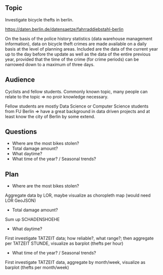 ## Topic 
Investigate bicycle thefts in berlin.

https://daten.berlin.de/datensaetze/fahrraddiebstahl-berlin

On the basis of the police history statistics (data warehouse management information), data on bicycle theft crimes are made available on a daily basis at the level of planning areas. Included are the data of the current year up to the day before the update as well as the data of the entire previous year, provided that the time of the crime (for crime periods) can be narrowed down to a maximum of three days.

## Audience
Cyclists and fellow students. Commonly known topic, many people can relate to the topic => no proir knowledge necessary.

Fellow students are mostly Data Science or Computer Science students from FU Berlin => have a great background in data driven projects and at least know the city of Berlin by some extend.

## Questions
- Where are the most bikes stolen?
- Total damage amount?
- What daytime?
- What time of the year? / Seasonal trends?

## Plan
- Where are the most bikes stolen?

Aggregate data by LOR, maybe visualize as choropleth map (would need LOR GeoJSON)

- Total damage amount?

Sum up SCHADENSHOEHE

- What daytime?

First investigate TATZEIT data; how reliable?, what range?; then aggregate per TATZEIT STUNDE, visualize as barplot (thefts per hour)

- What time of the year? / Seasonal trends?

First investigate TATZEIT data, aggregate by month/week, visualize as barplot (thefts per month/week)